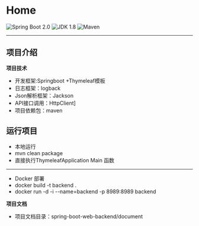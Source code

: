 Home
=========================


![Spring Boot 2.0](https://img.shields.io/badge/Spring%20Boot-2.0-brightgreen.svg)
![JDK 1.8](https://img.shields.io/badge/JDK-1.8-brightgreen.svg)
![Maven](https://img.shields.io/badge/Maven-3.5.0-yellowgreen.svg)


---

## 项目介绍

**项目技术**
- 开发框架:Springboot +Thymeleaf模板 
- 日志框架：logback
- Json解析框架：Jackson
- API接口调用：HttpClient]
- 项目依赖包：maven

**运行项目**
---
- 本地运行
 - mvn clean package
 -  直接执行ThymeleafApplication Main 函数
---
- Docker 部署
- docker build -t  backend .
- docker run  -d -i  --name=backend  -p 8989:8989  backend

**项目文档**
- 项目文档目录：spring-boot-web-backend/document
